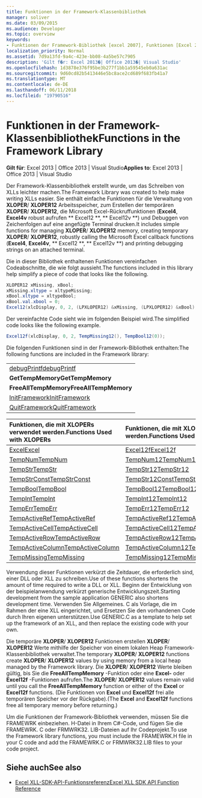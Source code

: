 ```yaml
---
title: Funktionen in der Framework-Klassenbibliothek
manager: soliver
ms.date: 03/09/2015
ms.audience: Developer
ms.topic: overview
keywords:
- Funktionen der Framework-Bibliothek [excel 2007], Funktionen [Excel 2007], Framework-Klassenbibliothek
localization_priority: Normal
ms.assetid: 7d9a13fd-9a4c-423e-bb08-4a5be57c7905
description: 'Gilt f�r: Excel 2013�| Office 2013�| Visual Studio'
ms.openlocfilehash: 1d3878e376f95be3b277f1bb1a59545eb0a631ac
ms.sourcegitcommit: 9d60cd82b5413446e5bc8ace2cd689f683fb41a7
ms.translationtype: MT
ms.contentlocale: de-DE
ms.lasthandoff: 06/11/2018
ms.locfileid: "19790516"
---
```

# <a name="functions-in-the-framework-library"></a><span data-ttu-id="ec5c6-104">Funktionen in der Framework-Klassenbibliothek</span><span class="sxs-lookup"><span data-stu-id="ec5c6-104">Functions in the Framework Library</span></span>

<span data-ttu-id="ec5c6-105">**Gilt für**: Excel 2013 | Office 2013 | Visual Studio</span><span class="sxs-lookup"><span data-stu-id="ec5c6-105">**Applies to**: Excel 2013 | Office 2013 | Visual Studio</span></span> 
  
<span data-ttu-id="ec5c6-106">Der Framework-Klassenbibliothek erstellt wurde, um das Schreiben von XLLs leichter machen.</span><span class="sxs-lookup"><span data-stu-id="ec5c6-106">The Framework Library was created to help make writing XLLs easier.</span></span> <span data-ttu-id="ec5c6-107">Sie enthält einfache Funktionen für die Verwaltung von **XLOPER**/ **XLOPER12** Arbeitsspeicher, zum Erstellen der temporären **XLOPER**/ **XLOPER12**, die Microsoft Excel-Rückruffunktionen (**Excel4**, **Excel4v** robust aufrufen ** Excel12 **, ** Excel12v **) und Debuggen von Zeichenfolgen auf eine angefügte Terminal drucken.</span><span class="sxs-lookup"><span data-stu-id="ec5c6-107">It includes simple functions for managing **XLOPER**/ **XLOPER12** memory, creating temporary **XLOPER**/ **XLOPER12**, robustly calling the Microsoft Excel callback functions (**Excel4**, **Excel4v**, ** Excel12 **, ** Excel12v **) and printing debugging strings on an attached terminal.</span></span>
  
<span data-ttu-id="ec5c6-108">Die in dieser Bibliothek enthaltenen Funktionen vereinfachen Codeabschnitte, die wie folgt aussieht.</span><span class="sxs-lookup"><span data-stu-id="ec5c6-108">The functions included in this library help simplify a piece of code that looks like the following.</span></span>
  
```cs
XLOPER12 xMissing, xBool;
xMissing.xltype = xltypeMissing;
xBool.xltype = xltypeBool;
xBool.val.xbool = 0;
Excel12(xlcDisplay, 0, 2, (LPXLOPER12) &xMissing, (LPXLOPER12) &xBool);
```

<span data-ttu-id="ec5c6-109">Der vereinfachte Code sieht wie im folgenden Beispiel wird.</span><span class="sxs-lookup"><span data-stu-id="ec5c6-109">The simplified code looks like the following example.</span></span>
  
```cs
Excel12f(xlcDisplay, 0, 2, TempMissing12(), TempBool12(0));
```

<span data-ttu-id="ec5c6-110">Die folgenden Funktionen sind in der Framework-Bibliothek enthalten:</span><span class="sxs-lookup"><span data-stu-id="ec5c6-110">The following functions are included in the Framework library:</span></span>
  
||
|:-----|
|[<span data-ttu-id="ec5c6-111">debugPrintf</span><span class="sxs-lookup"><span data-stu-id="ec5c6-111">debugPrintf</span></span>](debugprintf.md) <br/> |
|<span data-ttu-id="ec5c6-112">**GetTempMemory**</span><span class="sxs-lookup"><span data-stu-id="ec5c6-112">**GetTempMemory**</span></span> <br/> |
|<span data-ttu-id="ec5c6-113">**FreeAllTempMemory**</span><span class="sxs-lookup"><span data-stu-id="ec5c6-113">**FreeAllTempMemory**</span></span> <br/> |
|[<span data-ttu-id="ec5c6-114">InitFramework</span><span class="sxs-lookup"><span data-stu-id="ec5c6-114">InitFramework</span></span>](initframework.md) <br/> |
|[<span data-ttu-id="ec5c6-115">QuitFramework</span><span class="sxs-lookup"><span data-stu-id="ec5c6-115">QuitFramework</span></span>](quitframework.md) <br/> |
   
|<span data-ttu-id="ec5c6-116">**Funktionen, die mit XLOPERs verwendet werden.**</span><span class="sxs-lookup"><span data-stu-id="ec5c6-116">**Functions Used with XLOPERs**</span></span>|<span data-ttu-id="ec5c6-117">**Funktionen, die mit XLOPER12s verwendet werden.**</span><span class="sxs-lookup"><span data-stu-id="ec5c6-117">**Functions Used with XLOPER12s**</span></span>|
|:-----|:-----|
|[<span data-ttu-id="ec5c6-118">Excel</span><span class="sxs-lookup"><span data-stu-id="ec5c6-118">Excel</span></span>](excel-excel12f.md) <br/> |[<span data-ttu-id="ec5c6-119">Excel12f</span><span class="sxs-lookup"><span data-stu-id="ec5c6-119">Excel12f</span></span>](excel-excel12f.md) <br/> |
|[<span data-ttu-id="ec5c6-120">TempNum</span><span class="sxs-lookup"><span data-stu-id="ec5c6-120">TempNum</span></span>](tempnum-tempnum12.md) <br/> |[<span data-ttu-id="ec5c6-121">TempNum12</span><span class="sxs-lookup"><span data-stu-id="ec5c6-121">TempNum12</span></span>](tempnum-tempnum12.md) <br/> |
|[<span data-ttu-id="ec5c6-122">TempStr</span><span class="sxs-lookup"><span data-stu-id="ec5c6-122">TempStr</span></span>](tempstr.md) <br/> |[<span data-ttu-id="ec5c6-123">TempStr12</span><span class="sxs-lookup"><span data-stu-id="ec5c6-123">TempStr12</span></span>](tempstrconst-tempstr12.md) <br/> |
|[<span data-ttu-id="ec5c6-124">TempStrConst</span><span class="sxs-lookup"><span data-stu-id="ec5c6-124">TempStrConst</span></span>](tempstrconst-tempstr12.md) <br/> |[<span data-ttu-id="ec5c6-125">TempStr12Const</span><span class="sxs-lookup"><span data-stu-id="ec5c6-125">TempStr12Const</span></span>](tempstrconst-tempstr12.md) <br/> |
|[<span data-ttu-id="ec5c6-126">TempBool</span><span class="sxs-lookup"><span data-stu-id="ec5c6-126">TempBool</span></span>](tempbool-tempbool12.md) <br/> |[<span data-ttu-id="ec5c6-127">TempBool12</span><span class="sxs-lookup"><span data-stu-id="ec5c6-127">TempBool12</span></span>](tempbool-tempbool12.md) <br/> |
|[<span data-ttu-id="ec5c6-128">TempInt</span><span class="sxs-lookup"><span data-stu-id="ec5c6-128">TempInt</span></span>](tempint-tempint12.md) <br/> |[<span data-ttu-id="ec5c6-129">TempInt12</span><span class="sxs-lookup"><span data-stu-id="ec5c6-129">TempInt12</span></span>](tempint-tempint12.md) <br/> |
|[<span data-ttu-id="ec5c6-130">TempErr</span><span class="sxs-lookup"><span data-stu-id="ec5c6-130">TempErr</span></span>](temperr-temperr12.md) <br/> |[<span data-ttu-id="ec5c6-131">TempErr12</span><span class="sxs-lookup"><span data-stu-id="ec5c6-131">TempErr12</span></span>](temperr-temperr12.md) <br/> |
|[<span data-ttu-id="ec5c6-132">TempActiveRef</span><span class="sxs-lookup"><span data-stu-id="ec5c6-132">TempActiveRef</span></span>](tempactiveref-tempactiveref12.md) <br/> |[<span data-ttu-id="ec5c6-133">TempActiveRef12</span><span class="sxs-lookup"><span data-stu-id="ec5c6-133">TempActiveRef12</span></span>](tempactiveref-tempactiveref12.md) <br/> |
|[<span data-ttu-id="ec5c6-134">TempActiveCell</span><span class="sxs-lookup"><span data-stu-id="ec5c6-134">TempActiveCell</span></span>](tempactivecell-tempactivecell12.md) <br/> |[<span data-ttu-id="ec5c6-135">TempActiveCell12</span><span class="sxs-lookup"><span data-stu-id="ec5c6-135">TempActiveCell12</span></span>](tempactivecell-tempactivecell12.md) <br/> |
|[<span data-ttu-id="ec5c6-136">TempActiveRow</span><span class="sxs-lookup"><span data-stu-id="ec5c6-136">TempActiveRow</span></span>](tempactiverow-tempactiverow12.md) <br/> |[<span data-ttu-id="ec5c6-137">TempActiveRow12</span><span class="sxs-lookup"><span data-stu-id="ec5c6-137">TempActiveRow12</span></span>](tempactiverow-tempactiverow12.md) <br/> |
|[<span data-ttu-id="ec5c6-138">TempActiveColumn</span><span class="sxs-lookup"><span data-stu-id="ec5c6-138">TempActiveColumn</span></span>](tempactivecolumn-tempactivecolumn12.md) <br/> |[<span data-ttu-id="ec5c6-139">TempActiveColumn12</span><span class="sxs-lookup"><span data-stu-id="ec5c6-139">TempActiveColumn12</span></span>](tempactivecolumn-tempactivecolumn12.md) <br/> |
|[<span data-ttu-id="ec5c6-140">TempMissing</span><span class="sxs-lookup"><span data-stu-id="ec5c6-140">TempMissing</span></span>](tempmissing-tempmissing12.md) <br/> |[<span data-ttu-id="ec5c6-141">TempMissing12</span><span class="sxs-lookup"><span data-stu-id="ec5c6-141">TempMissing12</span></span>](tempmissing-tempmissing12.md) <br/> |
   
<span data-ttu-id="ec5c6-142">Verwendung dieser Funktionen verkürzt die Zeitdauer, die erforderlich sind, einer DLL oder XLL zu schreiben.</span><span class="sxs-lookup"><span data-stu-id="ec5c6-142">Use of these functions shortens the amount of time required to write a DLL or XLL.</span></span> <span data-ttu-id="ec5c6-143">Beginn der Entwicklung von der beispielanwendung verkürzt generische Entwicklungszeit.</span><span class="sxs-lookup"><span data-stu-id="ec5c6-143">Starting development from the sample application GENERIC also shortens development time.</span></span> <span data-ttu-id="ec5c6-144">Verwenden Sie Allgemeines. C als Vorlage, die im Rahmen der eine XLL eingerichtet, und Ersetzen Sie den vorhandenen Code durch Ihren eigenen unterstützen.</span><span class="sxs-lookup"><span data-stu-id="ec5c6-144">Use GENERIC.C as a template to help set up the framework of an XLL, and then replace the existing code with your own.</span></span>
  
<span data-ttu-id="ec5c6-145">Die temporäre **XLOPER**/ **XLOPER12** Funktionen erstellen **XLOPER**/ **XLOPER12** Werte mithilfe der Speicher von einem lokalen Heap Framework-Klassenbibliothek verwaltet.</span><span class="sxs-lookup"><span data-stu-id="ec5c6-145">The temporary **XLOPER**/ **XLOPER12** functions create **XLOPER**/ **XLOPER12** values by using memory from a local heap managed by the Framework library.</span></span> <span data-ttu-id="ec5c6-146">Die **XLOPER**/ **XLOPER12** Werte bleiben gültig, bis Sie die **FreeAllTempMemory** -Funktion oder eine **Excel-** oder **Excel12f** -Funktionen aufrufen.</span><span class="sxs-lookup"><span data-stu-id="ec5c6-146">The **XLOPER**/ **XLOPER12** values remain valid until you call the **FreeAllTempMemory** function or either of the **Excel** or **Excel12f** functions.</span></span> <span data-ttu-id="ec5c6-147">(Die Funktionen von **Excel** und **Excel12f** frei alle temporären Speicher vor der Rückgabe).</span><span class="sxs-lookup"><span data-stu-id="ec5c6-147">(The **Excel** and **Excel12f** functions free all temporary memory before returning.)</span></span> 
  
<span data-ttu-id="ec5c6-148">Um die Funktionen der Framework-Bibliothek verwenden, müssen Sie die FRAMEWRK einbeziehen. H-Datei in Ihrem C#-Code, und fügen Sie die FRAMEWRK. C oder FRMWRK32. LIB-Dateien auf Ihr Codeprojekt.</span><span class="sxs-lookup"><span data-stu-id="ec5c6-148">To use the Framework library functions, you must include the FRAMEWRK.H file in your C code and add the FRAMEWRK.C or FRMWRK32.LIB files to your code project.</span></span>
  
## <a name="see-also"></a><span data-ttu-id="ec5c6-149">Siehe auch</span><span class="sxs-lookup"><span data-stu-id="ec5c6-149">See also</span></span>

- [<span data-ttu-id="ec5c6-150">Excel XLL-SDK-API-Funktionsreferenz</span><span class="sxs-lookup"><span data-stu-id="ec5c6-150">Excel XLL SDK API Function Reference</span></span>](excel-xll-sdk-api-function-reference.md)


